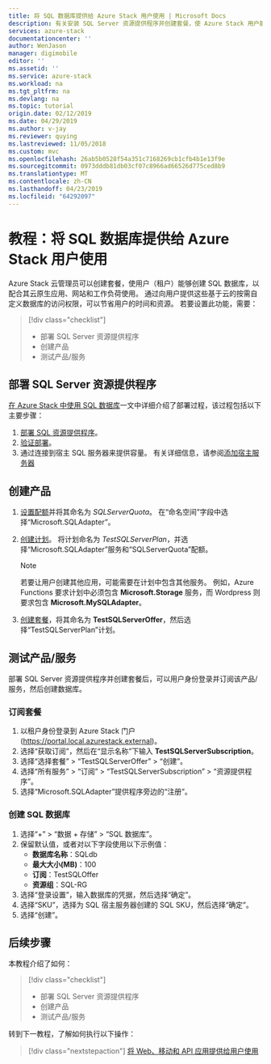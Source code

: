 ```yaml
---
title: 将 SQL 数据库提供给 Azure Stack 用户使用 | Microsoft Docs
description: 有关安装 SQL Server 资源提供程序并创建套餐，使 Azure Stack 用户能够创建 SQL 数据库的教程。
services: azure-stack
documentationcenter: ''
author: WenJason
manager: digimobile
editor: ''
ms.assetid: ''
ms.service: azure-stack
ms.workload: na
ms.tgt_pltfrm: na
ms.devlang: na
ms.topic: tutorial
origin.date: 02/12/2019
ms.date: 04/29/2019
ms.author: v-jay
ms.reviewer: quying
ms.lastreviewed: 11/05/2018
ms.custom: mvc
ms.openlocfilehash: 26ab5b0528f54a351c7168269cb1cfb4b1e13f9e
ms.sourcegitcommit: 0973dddb81db03cf07c8966ad66526d775ced8b9
ms.translationtype: MT
ms.contentlocale: zh-CN
ms.lasthandoff: 04/23/2019
ms.locfileid: "64292097"
---
```

# <a name="tutorial-make-sql-databases-available-to-your-azure-stack-users"></a>教程：将 SQL 数据库提供给 Azure Stack 用户使用

Azure Stack 云管理员可以创建套餐，使用户（租户）能够创建 SQL 数据库，以配合其云原生应用、网站和工作负荷使用。 通过向用户提供这些基于云的按需自定义数据库的访问权限，可以节省用户的时间和资源。 若要设置此功能，需要：

> [!div class="checklist"]
> * 部署 SQL Server 资源提供程序
> * 创建产品
> * 测试产品/服务

## <a name="deploy-the-sql-server-resource-provider"></a>部署 SQL Server 资源提供程序

[在 Azure Stack 中使用 SQL 数据库](azure-stack-sql-resource-provider-deploy.md)一文中详细介绍了部署过程，该过程包括以下主要步骤：

1. [部署 SQL 资源提供程序](azure-stack-sql-resource-provider-deploy.md)。
2. [验证部署](azure-stack-sql-resource-provider-deploy.md#verify-the-deployment-using-the-azure-stack-portal)。
3. 通过连接到宿主 SQL 服务器来提供容量。 有关详细信息，请参阅[添加宿主服务器](azure-stack-sql-resource-provider-hosting-servers.md)

## <a name="create-an-offer"></a>创建产品

1.  [设置配额](azure-stack-plan-offer-quota-overview.md )并将其命名为 *SQLServerQuota*。 在“命名空间”字段中选择“Microsoft.SQLAdapter”。
2.  [创建计划](azure-stack-create-plan.md)。 将计划命名为 *TestSQLServerPlan*，并选择“Microsoft.SQLAdapter”服务和“SQLServerQuota”配额。

    > [!NOTE]
    > 若要让用户创建其他应用，可能需要在计划中包含其他服务。 例如，Azure Functions 要求计划中必须包含 **Microsoft.Storage** 服务，而 Wordpress 则要求包含 **Microsoft.MySQLAdapter**。

3.  [创建套餐](azure-stack-create-offer.md)，将其命名为 **TestSQLServerOffer**，然后选择“TestSQLServerPlan”计划。

## <a name="test-the-offer"></a>测试产品/服务

部署 SQL Server 资源提供程序并创建套餐后，可以用户身份登录并订阅该产品/服务，然后创建数据库。

### <a name="subscribe-to-the-offer"></a>订阅套餐

1. 以租户身份登录到 Azure Stack 门户 (https://portal.local.azurestack.external)。
2. 选择“获取订阅”，然后在“显示名称”下输入 **TestSQLServerSubscription**。
3. 选择“选择套餐” > “TestSQLServerOffer” > “创建”。
4. 选择“所有服务” > “订阅” > “TestSQLServerSubscription” > “资源提供程序”。
5. 选择“Microsoft.SQLAdapter”提供程序旁边的“注册”。

### <a name="create-a-sql-database"></a>创建 SQL 数据库

1. 选择“+” > “数据 + 存储” > “SQL 数据库”。
2. 保留默认值，或者对以下字段使用以下示例值：
    - **数据库名称**：SQLdb
    - **最大大小(MB)**：100
    - **订阅**：TestSQLOffer
    - **资源组**：SQL-RG
3. 选择“登录设置”，输入数据库的凭据，然后选择“确定”。
4. 选择“SKU”，选择为 SQL 宿主服务器创建的 SQL SKU，然后选择“确定”。
5. 选择“创建”。

## <a name="next-steps"></a>后续步骤

本教程介绍了如何：

> [!div class="checklist"]
> * 部署 SQL Server 资源提供程序
> * 创建产品
> * 测试产品/服务

转到下一教程，了解如何执行以下操作：

> [!div class="nextstepaction"]
> [将 Web、移动和 API 应用提供给用户使用]( azure-stack-tutorial-app-service.md)

<!-- Update_Description: wording update -->